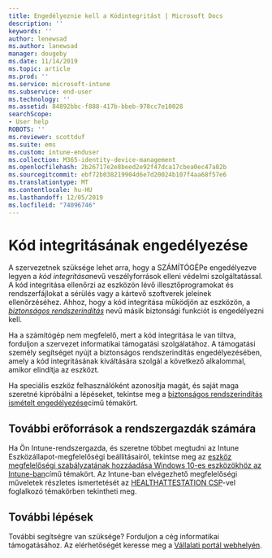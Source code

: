 ```yaml
---
title: Engedélyeznie kell a Kódintegritást | Microsoft Docs
description: ''
keywords: ''
author: lenewsad
ms.author: lanewsad
manager: dougeby
ms.date: 11/14/2019
ms.topic: article
ms.prod: ''
ms.service: microsoft-intune
ms.subservice: end-user
ms.technology: ''
ms.assetid: 84892bbc-f888-417b-bbeb-978cc7e10028
searchScope:
- User help
ROBOTS: ''
ms.reviewer: scottduf
ms.suite: ems
ms.custom: intune-enduser
ms.collection: M365-identity-device-management
ms.openlocfilehash: 2b26717e2e8beed2e92f47dca17cbea0ec47a82b
ms.sourcegitcommit: ebf72b038219904d6e7d20024b107f4aa68f57e6
ms.translationtype: MT
ms.contentlocale: hu-HU
ms.lasthandoff: 12/05/2019
ms.locfileid: "74096746"
---
```

# <a name="enable-code-integrity"></a>Kód integritásának engedélyezése

A szervezetnek szüksége lehet arra, hogy a SZÁMÍTÓGÉPe engedélyezve legyen a *kód integritása*nevű veszélyforrások elleni védelmi szolgáltatással. A kód integritása ellenőrzi az eszközön lévő illesztőprogramokat és rendszerfájlokat a sérülés vagy a kártevő szoftverek jeleinek ellenőrzéséhez. Ahhoz, hogy a kód integritása működjön az eszközön, a [*biztonságos rendszerindítás*](https://docs.microsoft.com/windows/security/information-protection/secure-the-windows-10-boot-process#secure-boot) nevű másik biztonsági funkciót is engedélyezni kell.

Ha a számítógép nem megfelelő, mert a kód integritása le van tiltva, forduljon a szervezet informatikai támogatási szolgálatához. A támogatási személy segítséget nyújt a biztonságos rendszerindítás engedélyezésében, amely a kód integritásának kiváltására szolgál a következő alkalommal, amikor elindítja az eszközt. 

Ha speciális eszköz felhasználóként azonosítja magát, és saját maga szeretné kipróbálni a lépéseket, tekintse meg a [biztonságos rendszerindítás ismételt engedélyezése](https://docs.microsoft.com/windows-hardware/manufacture/desktop/disabling-secure-boot#re-enable-secure-boot)című témakört.

## <a name="additional-resources-for-it-administrators"></a>További erőforrások a rendszergazdák számára

Ha Ön Intune-rendszergazda, és szeretne többet megtudni az Intune Eszközállapot-megfelelőségi beállításairól, tekintse meg az [eszköz megfelelőségi szabályzatának hozzáadása Windows 10-es eszközökhöz az Intune-ban](https://docs.microsoft.com/intune/protect/compliance-policy-create-windows)című témakört. Az Intune-ban elvégezhető megfelelőségi műveletek részletes ismertetését az [HEALTHATTESTATION CSP](https://docs.microsoft.com/windows/client-management/mdm/healthattestation-csp#step-8-take-appropriate-policy-action-based-on-evaluation-results)-vel foglalkozó témakörben tekintheti meg.  

## <a name="next-steps"></a>További lépések

További segítségre van szüksége? Forduljon a cég informatikai támogatásához. Az elérhetőségét keresse meg a [Vállalati portál webhelyén](https://go.microsoft.com/fwlink/?linkid=2010980).
